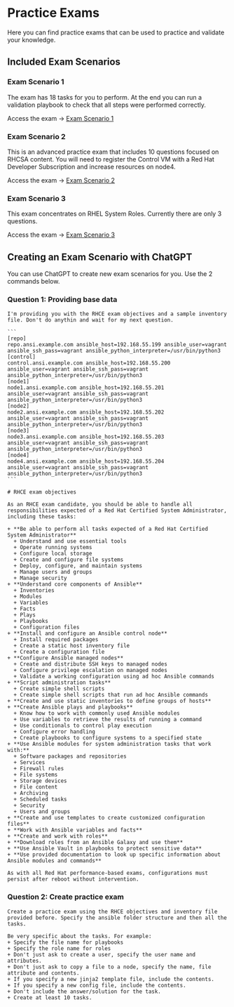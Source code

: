 # Practice Exams

Here you can find practice exams that can be used to practice and validate your knowledge.

## Included Exam Scenarios

### Exam Scenario 1

The exam has 18 tasks for you to perform. At the end you can run a validation playbook to check that all steps were performed correctly.

Access the exam -> [Exam Scenario 1](./exam1/README.md)

### Exam Scenario 2

This is an advanced practice exam that includes 10 questions focused on RHCSA content. You will need to register the Control VM with a Red Hat Developer Subscription and increase resources on node4.

Access the exam -> [Exam Scenario 2](./exam2/README.md)

### Exam Scenario 3

This exam concentrates on RHEL System Roles. Currently there are only 3 questions.

Access the exam -> [Exam Scenario 3](./exam3/README.md)

## Creating an Exam Scenario with ChatGPT

You can use ChatGPT to create new exam scenarios for you. Use the 2 commands below.

### Question 1: Providing base data

    I'm providing you with the RHCE exam objectives and a sample inventory file. Don't do anythin and wait for my next question.

    ```
    [repo]
    repo.ansi.example.com ansible_host=192.168.55.199 ansible_user=vagrant ansible_ssh_pass=vagrant ansible_python_interpreter=/usr/bin/python3
    [control]
    control.ansi.example.com ansible_host=192.168.55.200 ansible_user=vagrant ansible_ssh_pass=vagrant ansible_python_interpreter=/usr/bin/python3
    [node1]
    node1.ansi.example.com ansible_host=192.168.55.201 ansible_user=vagrant ansible_ssh_pass=vagrant ansible_python_interpreter=/usr/bin/python3
    [node2]
    node2.ansi.example.com ansible_host=192.168.55.202 ansible_user=vagrant ansible_ssh_pass=vagrant ansible_python_interpreter=/usr/bin/python3
    [node3]
    node3.ansi.example.com ansible_host=192.168.55.203 ansible_user=vagrant ansible_ssh_pass=vagrant ansible_python_interpreter=/usr/bin/python3
    [node4]
    node4.ansi.example.com ansible_host=192.168.55.204 ansible_user=vagrant ansible_ssh_pass=vagrant ansible_python_interpreter=/usr/bin/python3
    ```

    # RHCE exam objectives

    As an RHCE exam candidate, you should be able to handle all responsibilities expected of a Red Hat Certified System Administrator, including these tasks:

    + **Be able to perform all tasks expected of a Red Hat Certified System Administrator**
      + Understand and use essential tools
      + Operate running systems
      + Configure local storage
      + Create and configure file systems
      + Deploy, configure, and maintain systems
      + Manage users and groups
      + Manage security
    + **Understand core components of Ansible**
      + Inventories
      + Modules
      + Variables
      + Facts
      + Plays
      + Playbooks
      + Configuration files
    + **Install and configure an Ansible control node**
      + Install required packages
      + Create a static host inventory file
      + Create a configuration file
    + **Configure Ansible managed nodes**
      + Create and distribute SSH keys to managed nodes
      + Configure privilege escalation on managed nodes
      + Validate a working configuration using ad hoc Ansible commands
    + **Script administration tasks**
      + Create simple shell scripts
      + Create simple shell scripts that run ad hoc Ansible commands
    + **Create and use static inventories to define groups of hosts**
    + **Create Ansible plays and playbooks**
      + Know how to work with commonly used Ansible modules
      + Use variables to retrieve the results of running a command
      + Use conditionals to control play execution
      + Configure error handling
      + Create playbooks to configure systems to a specified state
    + **Use Ansible modules for system administration tasks that work with:**
      + Software packages and repositories
      + Services
      + Firewall rules
      + File systems
      + Storage devices
      + File content
      + Archiving
      + Scheduled tasks
      + Security
      + Users and groups
    + **Create and use templates to create customized configuration files**
    + **Work with Ansible variables and facts**
    + **Create and work with roles**
    + **Download roles from an Ansible Galaxy and use them**
    + **Use Ansible Vault in playbooks to protect sensitive data**
    + **Use provided documentation to look up specific information about Ansible modules and commands**

    As with all Red Hat performance-based exams, configurations must persist after reboot without intervention.

### Question 2: Create practice exam

    Create a practice exam using the RHCE objectives and inventory file provided before. Specify the ansible folder structure and then all the tasks. 
    
    Be very specific about the tasks. For example:
    + Specify the file name for playbooks
    + Specify the role name for roles
    + Don't just ask to create a user, specify the user name and attributes.
    + Don't just ask to copy a file to a node, specify the name, file attribute and contents.
    + If you specify a new jinja2 template file, include the contents.
    + If you specify a new config file, include the contents.
    + Don't include the answer/solution for the task.
    + Create at least 10 tasks.
